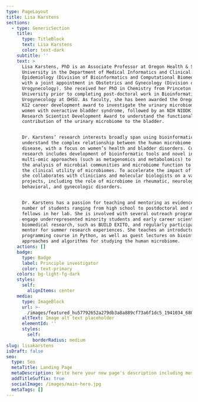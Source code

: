 ```yaml
---
type: PageLayout
title: Lisa Karstens
sections:
  - type: GenericSection
    title:
      type: TitleBlock
      text: Lisa Karstens
      color: text-dark
    subtitle: ''
    text: >
      Lisa Karstens, PhD is an Associate Professor at Oregon Health & Science
      University in the Department of Medical Informatics and Clinical
      Epidemiology (Division of Bioinformatics and Computational Biomedicine)
      with a joint appointment in Obstetrics and Gynecology (Division of
      Urogynecology). She received her PhD in Chemistry from Princeton
      University prior to completing post-doctoral work in Bioinformatics and
      Urogynecology at OHSU. As faculty, she has been awarded the Oregon BIRWCH
      K12 career development award to investigate the urinary microbiome in
      women with overactive bladder syndrome, followed by an NIH NIDDK K01
      Research Scientist Development Award to understand the functional
      contribution of the urinary microbiome to the bladder.


      Dr. Karstens’ research interests broadly span using bioinformatics to
      understand the complex relationship between the human microbiome and
      disease, with a focus on women’s health and bladder disorders. Current
      research includes development of bioinformatic tools and novel integrative
      multi-omic approaches (such as metagenomics and metabolomics) to improve
      the analysis of microbial communities and microbiome function to ascertain
      the clinical utility of microbiomes. To accelerate the impact of her work,
      she collaborates with clinicians and molecular biologists on a variety of
      projects, including the role of microbiome in rheumatic, neurologic,
      behavioral, and gynecologic disorders.


      Dr. Karstens has a passion for teaching and mentoring as evidenced by a
      number of students ranging from high school to postdoctoral and medical
      fellows in her lab. She is involved with several outreach programs to
      engage underrepresented minority students and early career scientists in
      biomedical research, such as BUILD EXITO, and regularly participates as a
      mentor for summer research experiences. She teaches an introductory
      programming course in Python, as well as guest lectures on bioinformatic
      approaches and algorithms for studying the human microbiome.
    actions: []
    badge:
      type: Badge
      label: Principle investigator
      color: text-primary
    colors: bg-light-fg-dark
    styles:
      self:
        alignItems: center
    media:
      type: ImageBlock
      url: >-
        /images/featured_hu57792652a279db3a8a889cf73a6f1dc5_1941034_680x500_fill_q90_lanczos_smart1_3.png
      altText: Image alt text placeholder
      elementId: ''
      styles:
        self:
          borderRadius: medium
slug: lisakarstens
isDraft: false
seo:
  type: Seo
  metaTitle: Landing Page
  metaDescription: Write here your new page's description including most relevant keywords.
  addTitleSuffix: true
  socialImage: /images/main-hero.jpg
  metaTags: []
---
```

